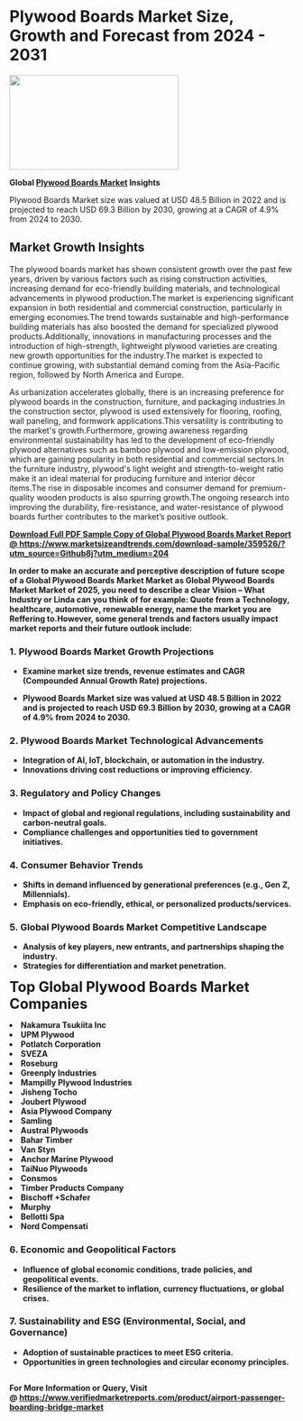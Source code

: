 <H1>Plywood Boards Market Size, Growth and Forecast from 2024 - 2031</H1><img class="aligncenter size-medium wp-image-584254" src="https://thirdeyenews.in/wp-content/uploads/2024/09/Global-Market-Research-300x168.jpeg" alt="" width="300" height="168" /><p><strong>Global&nbsp;<a href="https://www.marketsizeandtrends.com/download-sample/359526/?utm_source=Github8j?utm_medium=204">Plywood Boards Market</a> Insights</strong></p><p>Plywood Boards Market size was valued at USD 48.5 Billion in 2022 and is projected to reach USD 69.3 Billion by 2030, growing at a CAGR of 4.9% from 2024 to 2030.</p><p><h2>Market Growth Insights</h2> <p>The plywood boards market has shown consistent growth over the past few years, driven by various factors such as rising construction activities, increasing demand for eco-friendly building materials, and technological advancements in plywood production.The market is experiencing significant expansion in both residential and commercial construction, particularly in emerging economies.The trend towards sustainable and high-performance building materials has also boosted the demand for specialized plywood products.Additionally, innovations in manufacturing processes and the introduction of high-strength, lightweight plywood varieties are creating new growth opportunities for the industry.The market is expected to continue growing, with substantial demand coming from the Asia-Pacific region, followed by North America and Europe.</p> <p><strong><a href="#"></a></strong></p> <p>As urbanization accelerates globally, there is an increasing preference for plywood boards in the construction, furniture, and packaging industries.In the construction sector, plywood is used extensively for flooring, roofing, wall paneling, and formwork applications.This versatility is contributing to the market's growth.Furthermore, growing awareness regarding environmental sustainability has led to the development of eco-friendly plywood alternatives such as bamboo plywood and low-emission plywood, which are gaining popularity in both residential and commercial sectors.In the furniture industry, plywood's light weight and strength-to-weight ratio make it an ideal material for producing furniture and interior décor items.The rise in disposable incomes and consumer demand for premium-quality wooden products is also spurring growth.The ongoing research into improving the durability, fire-resistance, and water-resistance of plywood boards further contributes to the market’s positive outlook.</p> <p><strong><a href="#"></p><p><span class=""><strong>Download Full PDF Sample Copy of Global Plywood Boards Market Report</strong> @ <a href="https://www.marketsizeandtrends.com/download-sample/359526/?utm_source=Github8j?utm_medium=204" target="_blank">https://www.marketsizeandtrends.com/download-sample/359526/?utm_source=Github8j?utm_medium=204</a></span></p><p>In order to make an accurate and perceptive description of future scope of a Global&nbsp;Plywood Boards Market Market as Global&nbsp;Plywood Boards Market Market of 2025, you need to describe a clear Vision &ndash; What Industry or Linda can you think of for example: Quote from a Technology, healthcare, automotive, renewable energy, name the market you are Reffering to.However, some general trends and factors usually impact market reports and their future outlook include:</p><h3>1.&nbsp;<strong>Plywood Boards Market Growth Projections</strong></h3><ul><li>Examine market size trends, revenue estimates and CAGR (Compounded Annual Growth Rate) projections.</li><li><p>Plywood Boards Market size was valued at USD 48.5 Billion in 2022 and is projected to reach USD 69.3 Billion by 2030, growing at a CAGR of 4.9% from 2024 to 2030.</p></li></ul><h3>2.&nbsp;<strong>Plywood Boards Market Technological Advancements</strong></h3><ul><li>Integration of AI, IoT, blockchain, or automation in the industry.</li><li>Innovations driving cost reductions or improving efficiency.</li></ul><h3>3.&nbsp;<strong>Regulatory and Policy Changes</strong></h3><ul><li>Impact of global and regional regulations, including sustainability and carbon-neutral goals.</li><li>Compliance challenges and opportunities tied to government initiatives.</li></ul><h3>4.&nbsp;<strong>Consumer Behavior Trends</strong></h3><ul><li>Shifts in demand influenced by generational preferences (e.g., Gen Z, Millennials).</li><li>Emphasis on eco-friendly, ethical, or personalized products/services.</li></ul><h3>5.&nbsp;<strong>Global Plywood Boards Market Competitive Landscape</strong></h3><ul><li>Analysis of key players, new entrants, and partnerships shaping the industry.</li><li>Strategies for differentiation and market penetration.</li></ul><p data-pm-slice="1 1 []"><span style="color: inherit; font-family: inherit; font-size: 25px;">Top Global Plywood Boards Market Companies</span></p><div class="" data-test-id=""><p><li>Nakamura Tsukiita Inc</li><li> UPM Plywood</li><li> Potlatch Corporation</li><li> SVEZA</li><li> Roseburg</li><li> Greenply Industries</li><li> Mampilly Plywood Industries</li><li> Jisheng Tocho</li><li> Joubert Plywood</li><li> Asia Plywood Company</li><li> Samling</li><li> Austral Plywoods</li><li> Bahar Timber</li><li> Van Styn</li><li> Anchor Marine Plywood</li><li> TaiNuo Plywoods</li><li> Consmos</li><li> Timber Products Company</li><li> Bischoff +Schafer</li><li> Murphy</li><li> Bellotti Spa</li><li> Nord Compensati</li></p></div><h3>6.&nbsp;<strong>Economic and Geopolitical Factors</strong></h3><ul><li>Influence of global economic conditions, trade policies, and geopolitical events.</li><li>Resilience of the market to inflation, currency fluctuations, or global crises.</li></ul><h3>7.&nbsp;<strong>Sustainability and ESG (Environmental, Social, and Governance)</strong></h3><ul><li>Adoption of sustainable practices to meet ESG criteria.</li><li>Opportunities in green technologies and circular economy principles.</li></ul><h2><strong style="font-size: 14px;">For More Information or Query, Visit @&nbsp;</strong><a style="background-color: #ffffff; font-size: 14px;" href="https://www.marketsizeandtrends.com/report/plywood-boards-market/" target="_blank">https://www.verifiedmarketreports.com/product/airport-passenger-boarding-bridge-market</a></h2>